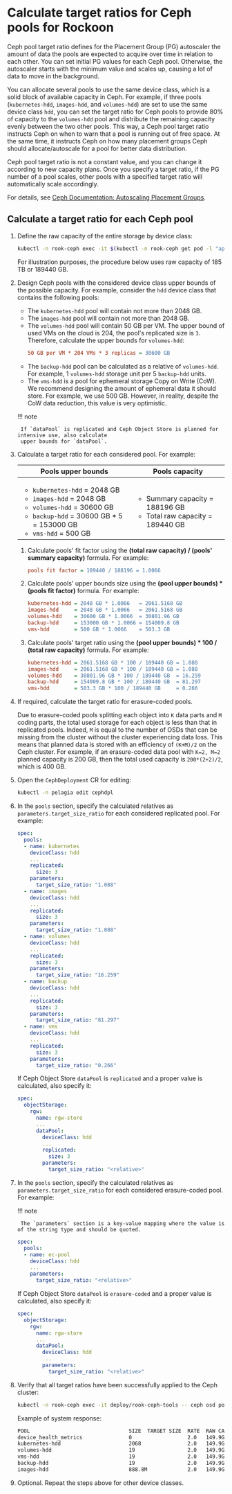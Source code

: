 <a id="calc-target-ratio"></a>

# Calculate target ratios for Ceph pools for Rockoon

Ceph pool target ratio defines for the Placement Group (PG) autoscaler the
amount of data the pools are expected to acquire over time in relation to each
other. You can set initial PG values for each Ceph pool. Otherwise, the
autoscaler starts with the minimum value and scales up, causing a lot of data
to move in the background.

You can allocate several pools to use the same device class, which is a solid
block of available capacity in Ceph. For example, if three pools
(`kubernetes-hdd`, `images-hdd`, and `volumes-hdd`) are set to use the
same device class `hdd`, you can set the target ratio for Ceph pools to
provide 80% of capacity to the `volumes-hdd` pool and distribute the
remaining capacity evenly between the two other pools. This way, a Ceph pool
target ratio instructs Ceph on when to warn that a pool is running out of free
space. At the same time, it instructs Ceph on how many placement groups Ceph
should allocate/autoscale for a pool for better data distribution.

Ceph pool target ratio is not a constant value, and you can change it according
to new capacity plans. Once you specify a target ratio, if the PG number of a
pool scales, other pools with a specified target ratio will automatically scale
accordingly.

For details, see [Ceph Documentation: Autoscaling Placement Groups](https://docs.ceph.com/en/latest/rados/operations/placement-groups/).

## Calculate a target ratio for each Ceph pool

1. Define the raw capacity of the entire storage by device class:
   ```bash
   kubectl -n rook-ceph exec -it $(kubectl -n rook-ceph get pod -l "app=rook-ceph-tools" -o name) -- ceph df
   ```

     For illustration purposes, the procedure below uses raw capacity of 185 TB
     or 189440 GB.

2. Design Ceph pools with the considered device class upper bounds of the
   possible capacity. For example, consider the `hdd` device class that
   contains the following pools:

     * The `kubernetes-hdd` pool will contain not more than 2048 GB.
     * The `images-hdd` pool will contain not more than 2048 GB.
     * The `volumes-hdd` pool will contain 50 GB per VM. The upper bound of
       used VMs on the cloud is 204, the pool's replicated size is `3`.
       Therefore, calculate the upper bounds for `volumes-hdd`:
       ```ini
       50 GB per VM * 204 VMs * 3 replicas = 30600 GB
       ```
     * The `backup-hdd` pool can be calculated as a relative of
       `volumes-hdd`. For example, 1 `volumes-hdd` storage unit per 5
       `backup-hdd` units.
     * The `vms-hdd` is a pool for ephemeral storage Copy on Write (CoW). We
       recommend designing the amount of ephemeral data it should store. For
       example, we use 500 GB. However, in reality, despite the CoW data
       reduction, this value is very optimistic.

    !!! note

        If `dataPool` is replicated and Ceph Object Store is planned for intensive use, also calculate
        upper bounds for `dataPool`.

3. Calculate a target ratio for each considered pool. For example:

    | Pools upper bounds                                                                                                                                                                       | Pools capacity                                                                        |
    |------------------------------------------------------------------------------------------------------------------------------------------------------------------------------------------|---------------------------------------------------------------------------------------|
    | <ul><li>`kubernetes-hdd` = 2048 GB</li><li>`images-hdd` = 2048 GB</li><li>`volumes-hdd` = 30600 GB</li><li>`backup-hdd` = 30600 GB \* 5 = 153000 GB</li><li>`vms-hdd` = 500 GB</li></ul> | <ul><li>Summary capacity = 188196 GB</li><li>Total raw capacity = 189440 GB</li></ul> |

     1. Calculate pools' fit factor using the
        **(total raw capacity) / (pools' summary capacity)** formula. For example:
        ```ini
        pools fit factor = 189440 / 188196 = 1.0066
        ```

     2. Calculate pools' upper bounds size using the
        **(pool upper bounds) \* (pools fit factor)** formula. For example:
        ```ini
        kubernetes-hdd = 2048 GB * 1.0066   = 2061.5168 GB
        images-hdd     = 2048 GB * 1.0066   = 2061.5168 GB
        volumes-hdd    = 30600 GB * 1.0066  = 30801.96 GB
        backup-hdd     = 153000 GB * 1.0066 = 154009.8 GB
        vms-hdd        = 500 GB * 1.0066    = 503.3 GB
        ```

     3. Calculate pools' target ratio using the
        **(pool upper bounds) \* 100 / (total raw capacity)** formula. For
        example:
        ```ini
        kubernetes-hdd = 2061.5168 GB * 100 / 189440 GB = 1.088
        images-hdd     = 2061.5168 GB * 100 / 189440 GB = 1.088
        volumes-hdd    = 30801.96 GB * 100 / 189440 GB  = 16.259
        backup-hdd     = 154009.8 GB * 100 / 189440 GB  = 81.297
        vms-hdd        = 503.3 GB * 100 / 189440 GB     = 0.266
        ```

4. If required, calculate the target ratio for erasure-coded pools.

     Due to erasure-coded pools splitting each object into `K` data parts
     and `M` coding parts, the total used storage for each object is less
     than that in replicated pools. Indeed, `M` is equal to the number of
     OSDs that can be missing from the cluster without the cluster experiencing
     data loss. This means that planned data is stored with an efficiency
     of `(K+M)/2` on the Ceph cluster. For example, if an erasure-coded data
     pool with `K=2, M=2` planned capacity is 200 GB, then the total used
     capacity is `200*(2+2)/2`, which is 400 GB.

5. Open the `CephDeployment` CR for editing:
   ```bash
   kubectl -n pelagia edit cephdpl
   ```

6. In the `pools` section, specify the calculated relatives as `parameters.target_size_ratio` for each considered
   replicated pool. For example:
   ```yaml
   spec:
     pools:
     - name: kubernetes
       deviceClass: hdd
       ...
       replicated:
         size: 3
       parameters:
         target_size_ratio: "1.088"
     - name: images
       deviceClass: hdd
       ...
       replicated:
         size: 3
       parameters:
         target_size_ratio: "1.088"
     - name: volumes
       deviceClass: hdd
       ...
       replicated:
         size: 3
       parameters:
         target_size_ratio: "16.259"
     - name: backup
       deviceClass: hdd
       ...
       replicated:
         size: 3
       parameters:
         target_size_ratio: "81.297"
     - name: vms
       deviceClass: hdd
       ...
       replicated:
         size: 3
       parameters:
         target_size_ratio: "0.266"
   ```

     If Ceph Object Store `dataPool` is `replicated` and a proper value is
     calculated, also specify it:
     ```yaml
     spec:
       objectStorage:
         rgw:
           name: rgw-store
           ...
           dataPool:
             deviceClass: hdd
             ...
             replicated:
               size: 3
             parameters:
               target_size_ratio: "<relative>"
     ```

7. In the `pools` section, specify the calculated relatives as
   `parameters.target_size_ratio` for each considered erasure-coded pool. For
   example:

    !!! note

        The `parameters` section is a key-value mapping where the value is of the string type and should be quoted.

     ```yaml
     spec:
       pools:
       - name: ec-pool
         deviceClass: hdd
         ...
         parameters:
           target_size_ratio: "<relative>"
     ```

     If Ceph Object Store `dataPool` is `erasure-coded` and a proper value
     is calculated, also specify it:
     ```yaml
     spec:
       objectStorage:
         rgw:
           name: rgw-store
           ...
           dataPool:
             deviceClass: hdd
             ...
             parameters:
               target_size_ratio: "<relative>"
     ```

8. Verify that all target ratios have been successfully applied to the Ceph cluster:
   ```bash
   kubectl -n rook-ceph exec -it deploy/rook-ceph-tools -- ceph osd pool autoscale-status
   ```

     Example of system response:
     ```bash
     POOL                                SIZE  TARGET SIZE  RATE  RAW CAPACITY  RATIO   TARGET RATIO  EFFECTIVE RATIO  BIAS  PG_NUM  NEW PG_NUM  AUTOSCALE
     device_health_metrics               0                  2.0   149.9G        0.0000                                 1.0   1                   on
     kubernetes-hdd                      2068               2.0   149.9G        0.0000  1.088         1.0885           1.0   32                  on
     volumes-hdd                         19                 2.0   149.9G        0.0000  16.259        16.2591          1.0   256                 on
     vms-hdd                             19                 2.0   149.9G        0.0000  0.266         0.2661           1.0   128                 on
     backup-hdd                          19                 2.0   149.9G        0.0000  81.297        81.2972          1.0   256                 on
     images-hdd                          888.8M             2.0   149.9G        0.0116  1.088         1.0881           1.0   32                  on
     ```

9. Optional. Repeat the steps above for other device classes.
